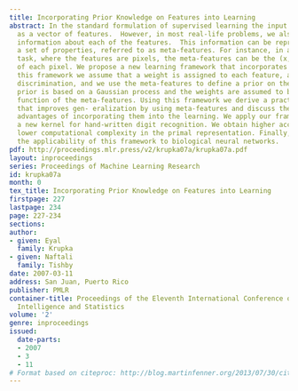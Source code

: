 ```yaml
---
title: Incorporating Prior Knowledge on Features into Learning
abstract: In the standard formulation of supervised learning the input is represented
  as a vector of features.  However, in most real-life problems, we also have additional
  information about each of the features.  This information can be represented as
  a set of properties, referred to as meta-features. For instance, in an image recognition
  task, where the features are pixels, the meta-features can be the (x, y) position
  of each pixel. We propose a new learning framework that incorporates meta- features.  In
  this framework we assume that a weight is assigned to each feature, as in linear
  discrimination, and we use the meta-features to define a prior on the weights. This
  prior is based on a Gaussian process and the weights are assumed to be a smooth
  function of the meta-features. Using this framework we derive a practical algorithm
  that improves gen- eralization by using meta-features and discuss the theoretical
  advantages of incorporating them into the learning. We apply our framework to design
  a new kernel for hand-written digit recognition. We obtain higher accuracy with
  lower computational complexity in the primal representation. Finally, we discuss
  the applicability of this framework to biological neural networks.
pdf: http://proceedings.mlr.press/v2/krupka07a/krupka07a.pdf
layout: inproceedings
series: Proceedings of Machine Learning Research
id: krupka07a
month: 0
tex_title: Incorporating Prior Knowledge on Features into Learning
firstpage: 227
lastpage: 234
page: 227-234
sections: 
author:
- given: Eyal
  family: Krupka
- given: Naftali
  family: Tishby
date: 2007-03-11
address: San Juan, Puerto Rico
publisher: PMLR
container-title: Proceedings of the Eleventh International Conference on Artificial
  Intelligence and Statistics
volume: '2'
genre: inproceedings
issued:
  date-parts:
  - 2007
  - 3
  - 11
# Format based on citeproc: http://blog.martinfenner.org/2013/07/30/citeproc-yaml-for-bibliographies/
---
```


